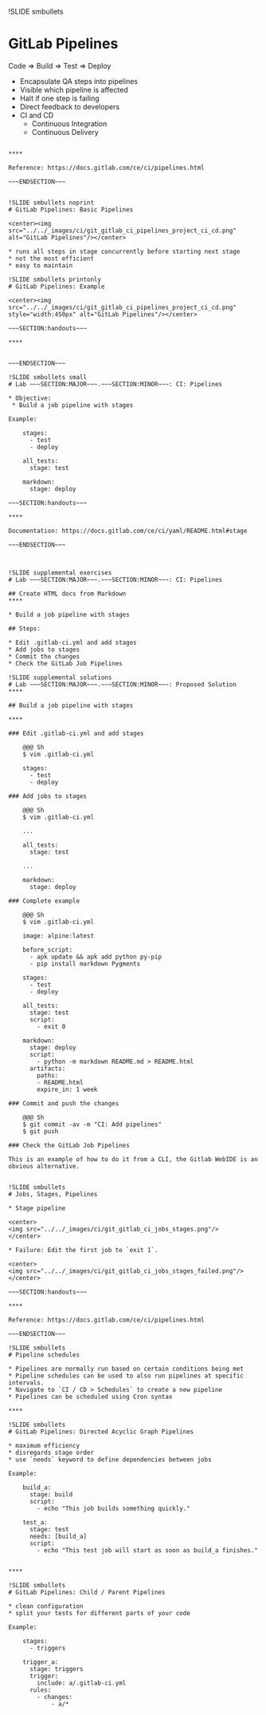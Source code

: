 !SLIDE smbullets
# GitLab Pipelines

Code => Build => Test => Deploy

* Encapsulate QA steps into pipelines
* Visible which pipeline is affected
* Halt if one step is failing
* Direct feedback to developers
* CI and CD
  * Continuous Integration
  * Continuous Delivery

~~~SECTION:handouts~~~

****

Reference: https://docs.gitlab.com/ce/ci/pipelines.html

~~~ENDSECTION~~~


!SLIDE smbullets noprint
# GitLab Pipelines: Basic Pipelines

<center><img src="../../_images/ci/git_gitlab_ci_pipelines_project_ci_cd.png" alt="GitLab Pipelines"/></center>

* runs all steps in stage concurrently before starting next stage
* not the most efficient
* easy to maintain

!SLIDE smbullets printonly
# GitLab Pipelines: Example

<center><img src="../../_images/ci/git_gitlab_ci_pipelines_project_ci_cd.png" style="width:450px" alt="GitLab Pipelines"/></center>

~~~SECTION:handouts~~~

****


~~~ENDSECTION~~~

!SLIDE smbullets small
# Lab ~~~SECTION:MAJOR~~~.~~~SECTION:MINOR~~~: CI: Pipelines

* Objective:
 * Build a job pipeline with stages

Example:

    stages:
      - test
      - deploy

    all_tests:
      stage: test

    markdown:
      stage: deploy

~~~SECTION:handouts~~~

****

Documentation: https://docs.gitlab.com/ce/ci/yaml/README.html#stage

~~~ENDSECTION~~~



!SLIDE supplemental exercises
# Lab ~~~SECTION:MAJOR~~~.~~~SECTION:MINOR~~~: CI: Pipelines

## Create HTML docs from Markdown
****

* Build a job pipeline with stages

## Steps:

* Edit .gitlab-ci.yml and add stages
* Add jobs to stages
* Commit the changes
* Check the GitLab Job Pipelines

!SLIDE supplemental solutions
# Lab ~~~SECTION:MAJOR~~~.~~~SECTION:MINOR~~~: Proposed Solution
****

## Build a job pipeline with stages

****

### Edit .gitlab-ci.yml and add stages

    @@@ Sh
    $ vim .gitlab-ci.yml

    stages:
      - test
      - deploy

### Add jobs to stages

    @@@ Sh
    $ vim .gitlab-ci.yml

    ...

    all_tests:
      stage: test

    ...

    markdown:
      stage: deploy

### Complete example

    @@@ Sh
    $ vim .gitlab-ci.yml

    image: alpine:latest

    before_script:
      - apk update && apk add python py-pip
      - pip install markdown Pygments

    stages:
      - test
      - deploy

    all_tests:
      stage: test
      script:
        - exit 0

    markdown:
      stage: deploy
      script:
        - python -m markdown README.md > README.html
      artifacts:
        paths:
        - README.html
        expire_in: 1 week

### Commit and push the changes

    @@@ Sh
    $ git commit -av -m "CI: Add pipelines"
    $ git push

### Check the GitLab Job Pipelines

This is an example of how to do it from a CLI, the Gitlab WebIDE is an obvious alternative.


!SLIDE smbullets
# Jobs, Stages, Pipelines

* Stage pipeline

<center>
<img src="../../_images/ci/git_gitlab_ci_jobs_stages.png"/>
</center>

* Failure: Edit the first job to `exit 1`.

<center>
<img src="../../_images/ci/git_gitlab_ci_jobs_stages_failed.png"/>
</center>

~~~SECTION:handouts~~~

****

Reference: https://docs.gitlab.com/ce/ci/pipelines.html

~~~ENDSECTION~~~

!SLIDE smbullets
# Pipeline schedules

* Pipelines are normally run based on certain conditions being met
* Pipeline schedules can be used to also run pipelines at specific intervals.
* Navigate to `CI / CD > Schedules` to create a new pipeline
* Pipelines can be scheduled using Cron syntax

****

!SLIDE smbullets
# GitLab Pipelines: Directed Acyclic Graph Pipelines

* maximum efficiency
* disregards stage order
* use `needs` keyword to define dependencies between jobs

Example:
    
    build_a:
      stage: build
      script:
        - echo "This job builds something quickly."

    test_a:
      stage: test
      needs: [build_a]
      script:
        - echo "This test job will start as soon as build_a finishes."


****

!SLIDE smbullets
# GitLab Pipelines: Child / Parent Pipelines

* clean configuration
* split your tests for different parts of your code

Example:

    stages:
      - triggers

    trigger_a:
      stage: triggers
      trigger:
        include: a/.gitlab-ci.yml
      rules:
        - changes:
            - a/*

